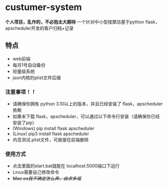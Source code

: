# custumer-system
**个人项目，乱作的，不必抱太大期待**
一个针对中小型按摩店基于python flask，apscheduler开发的客户归档+记录
## 特点
- web前端
- 每月1号自动备份
- 轻量级系统
- json内核的plist文件后缀
### 注意事项！！
- 请确保你拥有 python 3.10以上的版本，并且已经安装了 flask，apscheduler依赖
- 如果未下载 flask，apscheduler，可以通过以下命令行安装（请确保你已经安装了pip）
- (Windows) pip install flask apscheduler
- (Linux) pip3 install flask apscheduler
- 内含测试.plist文件，可直接在前端删除
### 使用方式
- 点击里面的start.bat就能在 localhost:5000端口下运行
- Linux需要自己修改命令
- ~~*Mac os我不确定怎么弄，自求多福*~~
